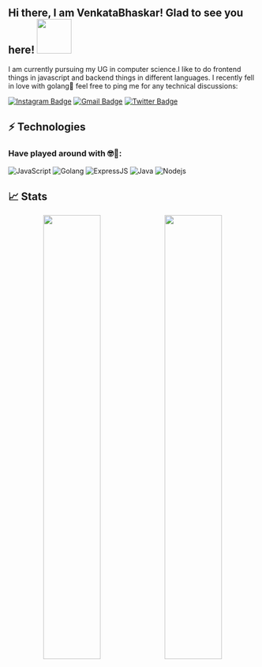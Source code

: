 ## Hi there, I am VenkataBhaskar! Glad to see you here! <img src="https://raw.githubusercontent.com/aemmadi/aemmadi/master/wave.gif" width="70px">

I am currently pursuing my UG in computer science.I like to do frontend things in javascript and backend things in different languages. I recently fell in love with golang🥰 feel free to ping me for any technical discussions:


[![Instagram Badge](https://img.shields.io/badge/-bhaskarsig-purple?style=flat-square&logo=instagram&logoColor=white&link=https://instagram.com/bhaskarsig)](https://instagram.com/bhaskarsig)
[![Gmail Badge](https://img.shields.io/badge/-venkatabhaskarpuppala@gmail.com-c14438?style=flat-square&logo=Gmail&logoColor=white&link=mailto:venkatabhaskarpuppala@gmail.com)](mailto:venkatabhaskarpuppala@gmail.com)
[![Twitter Badge](https://img.shields.io/badge/-bhaskar-blue?style=flat-square&logo=twitter&logoColor=white&link=https://www.twitter.com/nothinbruh)](https://www.twitter.com/nothinbruh)


## ⚡ Technologies  

### Have played around with 🤓🥰:

![JavaScript](https://img.shields.io/badge/-JavaScript-black?style=flat-square&logo=javascript)
![Golang](https://img.shields.io/badge/-Golang-D3F8F2?style=flat-square&logo=go)
![ExpressJS](https://img.shields.io/badge/-ExpressJS-E10444?style=flat-square&logo=express)
![Java](https://img.shields.io/badge/-java-E34A86?style=flat-square&logo=openjdk)
![Nodejs](https://img.shields.io/badge/-Nodejs-E272V6?style=flat-square&logo=Node.js)



## 📈 Stats
<p align="center">
	
  <img width="48%" src="https://github-readme-stats.vercel.app/api?username=VenkataBhaskarr&show_icons=true&theme=tokyonight" />
  <img width="48%" src="https://github-readme-streak-stats.herokuapp.com/?user=VenkataBhaskarr&theme=tokyonight" />
</p>
